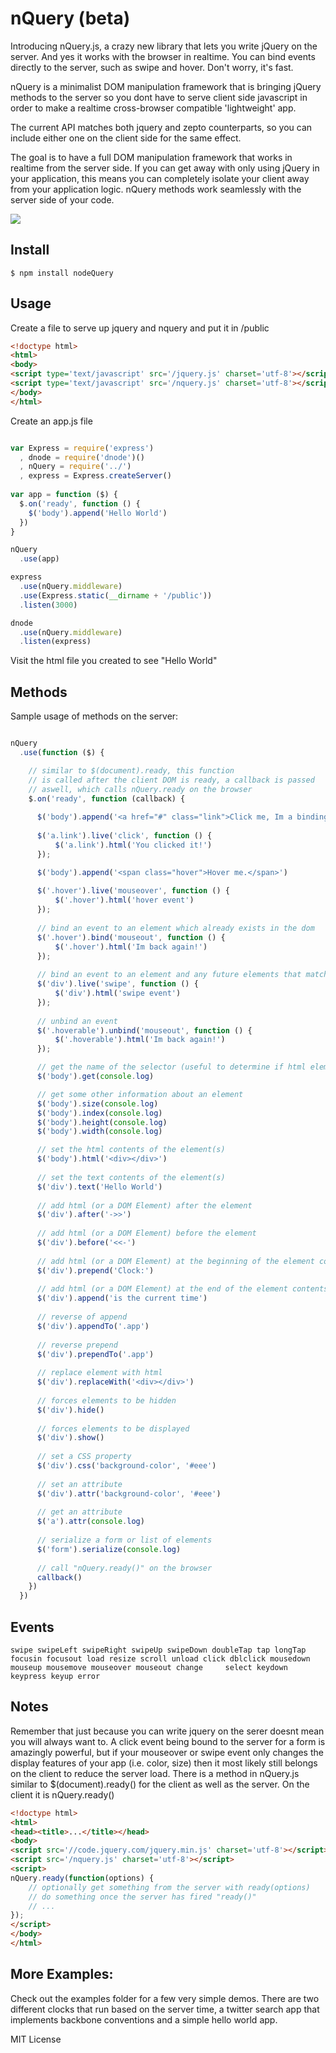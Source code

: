 nQuery (beta)
=============
Introducing nQuery.js, a crazy new library that lets you write jQuery on the 
server. And yes it works with the browser in realtime. You can bind events 
directly to the server, such as swipe and hover.  Don't worry, it's fast.

nQuery is a minimalist DOM manipulation framework that is bringing jQuery 
methods to the server so you dont have to serve client side javascript in 
order to make a realtime cross-browser compatible 'lightweight' app.

The current API matches both jquery and zepto counterparts, so you can include 
either one on the client side for the same effect.

The goal is to have a full DOM manipulation framework that works in realtime 
from the server side.  If you can get away with only using jQuery in your 
application, this means you can completely isolate your client away from your
application logic. nQuery methods work seamlessly with the server side of your code.

<img src='http://upload.wikimedia.org/wikipedia/commons/3/3e/MVC_Diagram_3.jpg' />

Install
-------

    $ npm install nodeQuery

Usage
-----
Create a file to serve up jquery and nquery and put it in /public

```html
<!doctype html>
<html>
<body>
<script type='text/javascript' src='/jquery.js' charset='utf-8'></script> 
<script type='text/javascript' src='/nquery.js' charset='utf-8'></script>
</body>
</html>
````

Create an app.js file

```javascript

var Express = require('express')
  , dnode = require('dnode')()
  , nQuery = require('../')
  , express = Express.createServer()
  
var app = function ($) {
  $.on('ready', function () {
    $('body').append('Hello World')
  })
}

nQuery
  .use(app)

express
  .use(nQuery.middleware)
  .use(Express.static(__dirname + '/public'))
  .listen(3000)

dnode
  .use(nQuery.middleware)
  .listen(express)


````

Visit the html file you created to see "Hello World"


Methods
-------

Sample usage of methods on the server:

```javascript

nQuery
  .use(function ($) {

    // similar to $(document).ready, this function
    // is called after the client DOM is ready, a callback is passed
    // aswell, which calls nQuery.ready on the browser
    $.on('ready', function (callback) { 
      
      $('body').append('<a href="#" class="link">Click me, Im a binding.</a>')
      
      $('a.link').live('click', function () {
          $('a.link').html('You clicked it!')
      });

      $('body').append('<span class="hover">Hover me.</span>')
      
      $('.hover').live('mouseover', function () {
          $('.hover').html('hover event')
      });
      
      // bind an event to an element which already exists in the dom
      $('.hover').bind('mouseout', function () {
          $('.hover').html('Im back again!')
      });
      
      // bind an event to an element and any future elements that match the selector
      $('div').live('swipe', function () {
          $('div').html('swipe event')
      });
      
      // unbind an event
      $('.hoverable').unbind('mouseout', function () {
          $('.hoverable').html('Im back again!')
      });

      // get the name of the selector (useful to determine if html element exists)
      $('body').get(console.log)

      // get some other information about an element
      $('body').size(console.log)
      $('body').index(console.log)
      $('body').height(console.log)
      $('body').width(console.log)

      // set the html contents of the element(s)
      $('body').html('<div></div>')
      
      // set the text contents of the element(s)
      $('div').text('Hello World')
      
      // add html (or a DOM Element) after the element
      $('div').after('->>')
      
      // add html (or a DOM Element) before the element
      $('div').before('<<-')
      
      // add html (or a DOM Element) at the beginning of the element contents
      $('div').prepend('Clock:')
      
      // add html (or a DOM Element) at the end of the element contents
      $('div').append('is the current time')
      
      // reverse of append
      $('div').appendTo('.app')
      
      // reverse prepend
      $('div').prependTo('.app')
      
      // replace element with html
      $('div').replaceWith('<div></div>')
      
      // forces elements to be hidden
      $('div').hide()
      
      // forces elements to be displayed
      $('div').show()
       
      // set a CSS property
      $('div').css('background-color', '#eee')
      
      // set an attribute
      $('div').attr('background-color', '#eee')
      
      // get an attribute
      $('a').attr(console.log)
      
      // serialize a form or list of elements
      $('form').serialize(console.log)
      
      // call "nQuery.ready()" on the browser
      callback()
    })
  })


````

Events
-------

    swipe swipeLeft swipeRight swipeUp swipeDown doubleTap tap longTap focusin focusout load resize scroll unload click dblclick mousedown mouseup mousemove mouseover mouseout change     select keydown keypress keyup error


Notes
-----
Remember that just because you can write jquery on the serer doesnt mean you will always want to.  A click event being bound to the server for a form is amazingly powerful, but if your mouseover or swipe event only changes the display features of your app (i.e. color, size) then it most likely still belongs on the client to reduce the server load.  There is a method in nQuery.js similar to $(document).ready() for the client as well as the server.  On the client it is nQuery.ready()

```html
<!doctype html>
<html>
<head><title>...</title></head>
<body>
<script src='//code.jquery.com/jquery.min.js' charset='utf-8'></script>
<script src='/nquery.js' charset='utf-8'></script>
<script>
nQuery.ready(function(options) {
    // optionally get something from the server with ready(options)
    // do something once the server has fired "ready()"
    // ...
});
</script>
</body>
</html>
````

More Examples:
---------
Check out the examples folder for a few very simple demos. There are two different clocks 
that run based on the server time, a twitter search app that implements 
backbone conventions and a simple hello world app.

MIT License

